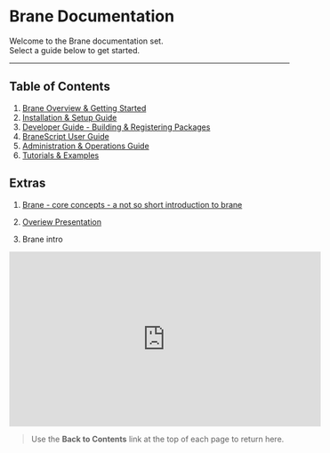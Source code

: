 # Brane Documentation

Welcome to the Brane documentation set.  
Select a guide below to get started.

---

## Table of Contents

1. [Brane Overview & Getting Started](getting-started.md)
2. [Installation & Setup Guide](installation.md)
3. [Developer Guide - Building & Registering Packages](developer-guide.md)
4. [BraneScript User Guide](branescript-guide.md)
5. [Administration & Operations Guide](admin-guide.md)
8. [Tutorials & Examples](tutorials.md)

## Extras

1. [Brane - core concepts - a not so short introduction to brane](brane-introduction.pdf) 
2. [Overiew Presentation](brane-overview.pdf)

3. Brane intro

<iframe width="560" height="315" src="https://www.youtube.com/embed/rfSZAmLppRg?si=t3mp-hnYWJNnc3J5" title="YouTube video player" frameborder="0" allow="accelerometer; autoplay; clipboard-write; encrypted-media; gyroscope; picture-in-picture; web-share" referrerpolicy="strict-origin-when-cross-origin" allowfullscreen></iframe>

> Use the **Back to Contents** link at the top of each page to return here.

